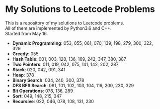 My Solutions to Leetcode Problems
====
This is a repository of my solutions to Leetcode problems.  
All of them are implemented by Python3.6 and C++.  
Started from May 16.

- **Dynamic Programming**: 053, 055, 061, 070, 139, 198, 279, 300, 322, 329
- **Greedy**: 055
- **Hash Table**: 001, 003, 128, 136, 169, 242, 347, 380, 387
- **Two Pointers**: 011, 019, 042, 075, 141, 142, 202, 287
- **Stack**: 020, 042, 091, 341
- **Heap**: 378
- **Binary Search**: 034, 240, 300, 378
- **DFS BFS Search**: 091, 101, 102, 103, 104, 116, 200, 230, 329
- **Bit Operations**: 078, 136, 289
- **Sort**: 049, 148, 215, 347
- **Recursive**: 022, 046, 078, 108, 131, 230
